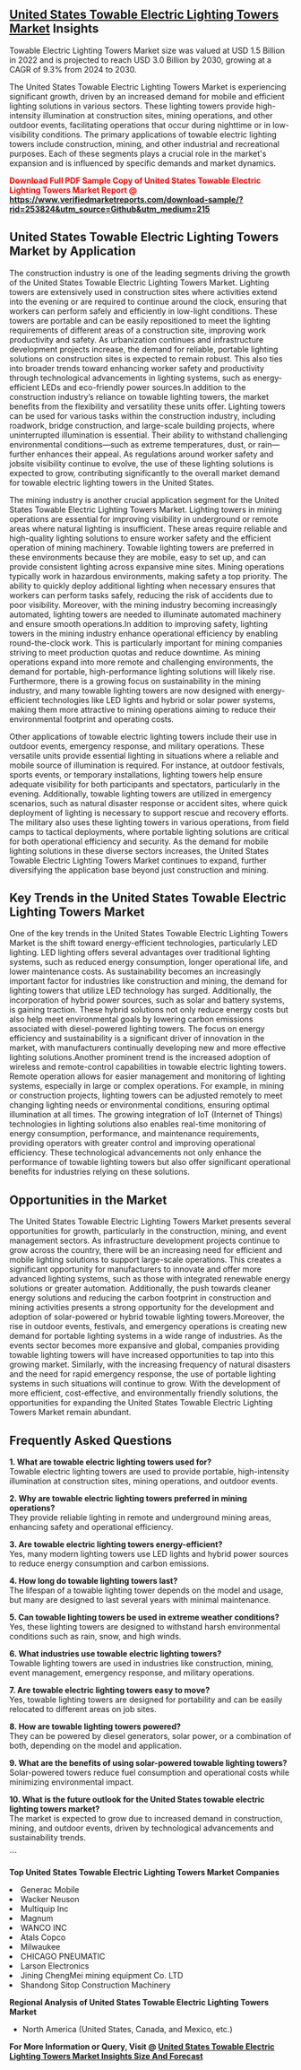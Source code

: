 <h2><a href="https://www.verifiedmarketreports.com/download-sample/?rid=253824&amp;utm_source=Github&amp;utm_medium=215" target="_blank">United States Towable Electric Lighting Towers Market</a> Insights</h2><p>Towable Electric Lighting Towers Market size was valued at USD 1.5 Billion in 2022 and is projected to reach USD 3.0 Billion by 2030, growing at a CAGR of 9.3% from 2024 to 2030.</p><p><p>The United States Towable Electric Lighting Towers Market is experiencing significant growth, driven by an increased demand for mobile and efficient lighting solutions in various sectors. These lighting towers provide high-intensity illumination at construction sites, mining operations, and other outdoor events, facilitating operations that occur during nighttime or in low-visibility conditions. The primary applications of towable electric lighting towers include construction, mining, and other industrial and recreational purposes. Each of these segments plays a crucial role in the market's expansion and is influenced by specific demands and market dynamics.</p><p><strong><p><span class=""><span style="color: #ff0000;"><strong>Download Full PDF Sample Copy of United States Towable Electric Lighting Towers Market Report</strong> @ </span><a href="https://www.verifiedmarketreports.com/download-sample/?rid=253824&amp;utm_source=Github&amp;utm_medium=215" target="_blank">https://www.verifiedmarketreports.com/download-sample/?rid=253824&amp;utm_source=Github&amp;utm_medium=215</a></span></p></strong></p><h2>United States Towable Electric Lighting Towers Market by Application</h2><p>The construction industry is one of the leading segments driving the growth of the United States Towable Electric Lighting Towers Market. Lighting towers are extensively used in construction sites where activities extend into the evening or are required to continue around the clock, ensuring that workers can perform safely and efficiently in low-light conditions. These towers are portable and can be easily repositioned to meet the lighting requirements of different areas of a construction site, improving work productivity and safety. As urbanization continues and infrastructure development projects increase, the demand for reliable, portable lighting solutions on construction sites is expected to remain robust. This also ties into broader trends toward enhancing worker safety and productivity through technological advancements in lighting systems, such as energy-efficient LEDs and eco-friendly power sources.In addition to the construction industry’s reliance on towable lighting towers, the market benefits from the flexibility and versatility these units offer. Lighting towers can be used for various tasks within the construction industry, including roadwork, bridge construction, and large-scale building projects, where uninterrupted illumination is essential. Their ability to withstand challenging environmental conditions—such as extreme temperatures, dust, or rain—further enhances their appeal. As regulations around worker safety and jobsite visibility continue to evolve, the use of these lighting solutions is expected to grow, contributing significantly to the overall market demand for towable electric lighting towers in the United States.</p><p>The mining industry is another crucial application segment for the United States Towable Electric Lighting Towers Market. Lighting towers in mining operations are essential for improving visibility in underground or remote areas where natural lighting is insufficient. These areas require reliable and high-quality lighting solutions to ensure worker safety and the efficient operation of mining machinery. Towable lighting towers are preferred in these environments because they are mobile, easy to set up, and can provide consistent lighting across expansive mine sites. Mining operations typically work in hazardous environments, making safety a top priority. The ability to quickly deploy additional lighting when necessary ensures that workers can perform tasks safely, reducing the risk of accidents due to poor visibility. Moreover, with the mining industry becoming increasingly automated, lighting towers are needed to illuminate automated machinery and ensure smooth operations.In addition to improving safety, lighting towers in the mining industry enhance operational efficiency by enabling round-the-clock work. This is particularly important for mining companies striving to meet production quotas and reduce downtime. As mining operations expand into more remote and challenging environments, the demand for portable, high-performance lighting solutions will likely rise. Furthermore, there is a growing focus on sustainability in the mining industry, and many towable lighting towers are now designed with energy-efficient technologies like LED lights and hybrid or solar power systems, making them more attractive to mining operations aiming to reduce their environmental footprint and operating costs.</p><p>Other applications of towable electric lighting towers include their use in outdoor events, emergency response, and military operations. These versatile units provide essential lighting in situations where a reliable and mobile source of illumination is required. For instance, at outdoor festivals, sports events, or temporary installations, lighting towers help ensure adequate visibility for both participants and spectators, particularly in the evening. Additionally, towable lighting towers are utilized in emergency scenarios, such as natural disaster response or accident sites, where quick deployment of lighting is necessary to support rescue and recovery efforts. The military also uses these lighting towers in various operations, from field camps to tactical deployments, where portable lighting solutions are critical for both operational efficiency and security. As the demand for mobile lighting solutions in these diverse sectors increases, the United States Towable Electric Lighting Towers Market continues to expand, further diversifying the application base beyond just construction and mining.</p><h2>Key Trends in the United States Towable Electric Lighting Towers Market</h2><p>One of the key trends in the United States Towable Electric Lighting Towers Market is the shift toward energy-efficient technologies, particularly LED lighting. LED lighting offers several advantages over traditional lighting systems, such as reduced energy consumption, longer operational life, and lower maintenance costs. As sustainability becomes an increasingly important factor for industries like construction and mining, the demand for lighting towers that utilize LED technology has surged. Additionally, the incorporation of hybrid power sources, such as solar and battery systems, is gaining traction. These hybrid solutions not only reduce energy costs but also help meet environmental goals by lowering carbon emissions associated with diesel-powered lighting towers. The focus on energy efficiency and sustainability is a significant driver of innovation in the market, with manufacturers continually developing new and more effective lighting solutions.Another prominent trend is the increased adoption of wireless and remote-control capabilities in towable electric lighting towers. Remote operation allows for easier management and monitoring of lighting systems, especially in large or complex operations. For example, in mining or construction projects, lighting towers can be adjusted remotely to meet changing lighting needs or environmental conditions, ensuring optimal illumination at all times. The growing integration of IoT (Internet of Things) technologies in lighting solutions also enables real-time monitoring of energy consumption, performance, and maintenance requirements, providing operators with greater control and improving operational efficiency. These technological advancements not only enhance the performance of towable lighting towers but also offer significant operational benefits for industries relying on these solutions.</p><h2>Opportunities in the Market</h2><p>The United States Towable Electric Lighting Towers Market presents several opportunities for growth, particularly in the construction, mining, and event management sectors. As infrastructure development projects continue to grow across the country, there will be an increasing need for efficient and mobile lighting solutions to support large-scale operations. This creates a significant opportunity for manufacturers to innovate and offer more advanced lighting systems, such as those with integrated renewable energy solutions or greater automation. Additionally, the push towards cleaner energy solutions and reducing the carbon footprint in construction and mining activities presents a strong opportunity for the development and adoption of solar-powered or hybrid towable lighting towers.Moreover, the rise in outdoor events, festivals, and emergency operations is creating new demand for portable lighting systems in a wide range of industries. As the events sector becomes more expansive and global, companies providing towable lighting towers will have increased opportunities to tap into this growing market. Similarly, with the increasing frequency of natural disasters and the need for rapid emergency response, the use of portable lighting systems in such situations will continue to grow. With the development of more efficient, cost-effective, and environmentally friendly solutions, the opportunities for expanding the United States Towable Electric Lighting Towers Market remain abundant.</p><h2>Frequently Asked Questions</h2><p><strong>1. What are towable electric lighting towers used for?</strong><br>Towable electric lighting towers are used to provide portable, high-intensity illumination at construction sites, mining operations, and outdoor events.</p><p><strong>2. Why are towable electric lighting towers preferred in mining operations?</strong><br>They provide reliable lighting in remote and underground mining areas, enhancing safety and operational efficiency.</p><p><strong>3. Are towable electric lighting towers energy-efficient?</strong><br>Yes, many modern lighting towers use LED lights and hybrid power sources to reduce energy consumption and carbon emissions.</p><p><strong>4. How long do towable lighting towers last?</strong><br>The lifespan of a towable lighting tower depends on the model and usage, but many are designed to last several years with minimal maintenance.</p><p><strong>5. Can towable lighting towers be used in extreme weather conditions?</strong><br>Yes, these lighting towers are designed to withstand harsh environmental conditions such as rain, snow, and high winds.</p><p><strong>6. What industries use towable electric lighting towers?</strong><br>Towable lighting towers are used in industries like construction, mining, event management, emergency response, and military operations.</p><p><strong>7. Are towable electric lighting towers easy to move?</strong><br>Yes, towable lighting towers are designed for portability and can be easily relocated to different areas on job sites.</p><p><strong>8. How are towable lighting towers powered?</strong><br>They can be powered by diesel generators, solar power, or a combination of both, depending on the model and application.</p><p><strong>9. What are the benefits of using solar-powered towable lighting towers?</strong><br>Solar-powered towers reduce fuel consumption and operational costs while minimizing environmental impact.</p><p><strong>10. What is the future outlook for the United States towable electric lighting towers market?</strong><br>The market is expected to grow due to increased demand in construction, mining, and outdoor events, driven by technological advancements and sustainability trends.</p>```</p><p><strong>Top United States Towable Electric Lighting Towers Market Companies</strong></p><div data-test-id=""><p><li>Generac Mobile</li><li> Wacker Neuson</li><li> Multiquip Inc</li><li> Magnum</li><li> WANCO INC</li><li> Atals Copco</li><li> Milwaukee</li><li> CHICAGO PNEUMATIC</li><li> Larson Electronics</li><li> Jining ChengMei mining equipment Co. LTD</li><li> Shandong Sitop Construction Machinery</li></p><div><strong>Regional Analysis of&nbsp;United States Towable Electric Lighting Towers Market</strong></div><ul><li dir="ltr"><p dir="ltr">North America&nbsp;(United States, Canada, and Mexico, etc.)</p></li></ul><p><strong>For More Information or Query, Visit @&nbsp;</strong><strong><a href="https://www.verifiedmarketreports.com/product/towable-electric-lighting-towers-market/?utm_source=Github&amp;utm_medium=215" target="_blank">United States Towable Electric Lighting Towers Market Insights Size And Forecast</a></strong></p></div>
